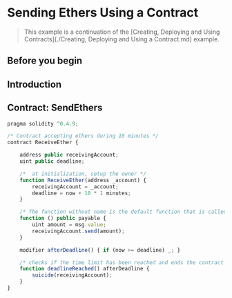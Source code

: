 # Sending Ethers Using a Contract

> This example is a continuation of the [Creating, Deploying and Using Contracts](./Creating, Deploying and Using a Contract.md) example.

## Before you begin

## Introduction

## Contract: SendEthers

``` js
pragma solidity ^0.4.9;

/* Contract accepting ethers during 10 minutes */
contract ReceiveEther {

    address public receivingAccount;
    uint public deadline;

    /*  at initialization, setup the owner */
    function ReceiveEther(address _account) {
        receivingAccount = _account;
        deadline = now + 10 * 1 minutes;
    }   

    /* The function without name is the default function that is called whenever anyone sends funds to a contract */
    function () public payable {
        uint amount = msg.value;
        receivingAccount.send(amount);
    }

    modifier afterDeadline() { if (now >= deadline) _; }

    /* checks if the time limit has been reached and ends the contract */
    function deadlineReached() afterDeadline {
        suicide(receivingAccount);
    }
}
```
